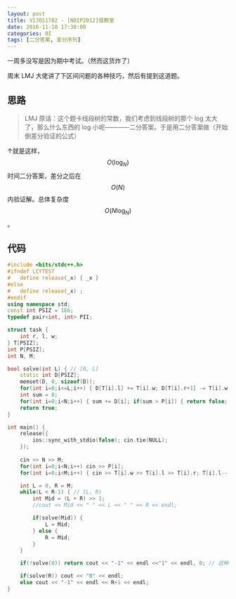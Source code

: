 ```yaml
---
layout: post
title: VIJOS1782 - [NOIP2012]借教室
date: 2016-11-10 17:38:00
categories: OI
tags: [二分答案, 差分序列]
---
```


一周多没写是因为期中考试。（然而这货炸了）

周末 LMJ 大佬讲了下区间问题的各种技巧，然后有提到这道题。

## 思路

> LMJ 原话：这个题卡线段树的常数，我们考虑到线段树的那个 log 太大了，那么什么东西的 log 小呢————二分答案。于是用二分答案做（开始倒差分验证的公式）

↑就是这样，$$ O( \log_{N} ) $$ 时间二分答案，差分之后在 $$ O( N ) $$ 内验证解。总体复杂度 $$ O( N\log_{N} ) $$ 。

## 代码

```cpp
#include <bits/stdc++.h>
#ifndef LCYTEST
#   define release(_x) { _x }
#else
#   define release(_x) ;
#endif
using namespace std;
const int PSIZ = 1E6;
typedef pair<int, int> PII;

struct task {
    int r, l, w;
} T[PSIZ];
int P[PSIZ];
int N, M;

bool solve(int L) { // [0, L]
    static int D[PSIZ];
    memset(D, 0, sizeof(D));
    for(int i=0;i<=L;i++) { D[T[i].l] += T[i].w; D[T[i].r+1] -= T[i].w; }
    int sum = 0;
    for(int i=0;i<N;i++) { sum += D[i]; if(sum > P[i]) { return false; } }
    return true;
}

int main() {
    release({
        ios::sync_with_stdio(false); cin.tie(NULL);
    });
    
    cin >> N >> M;
    for(int i=0;i<N;i++) cin >> P[i];
    for(int i=0;i<M;i++) { cin >> T[i].w >> T[i].l >> T[i].r; T[i].l--; T[i].r--; }

    int L = 0, R = M;
    while(L < R-1) { // [L, R)
        int Mid = (L + R) >> 1;
        //cout << Mid << " " << L << " " << R << endl;

        if(solve(Mid)) {
            L = Mid;
        } else {
            R = Mid;
        }
    }

    if(!solve(0)) return cout << "-1" << endl <<"1" << endl, 0; // 这种情况没法做，要特判

    if(solve(R)) cout << "0" << endl;
    else cout << "-1" << endl << R+1 << endl;
}
```

